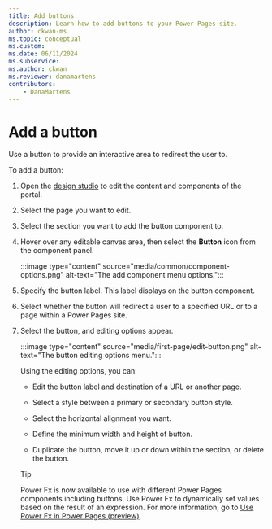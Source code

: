 ```yaml
---
title: Add buttons
description: Learn how to add buttons to your Power Pages site.
author: ckwan-ms
ms.topic: conceptual
ms.custom: 
ms.date: 06/11/2024
ms.subservice:
ms.author: ckwan
ms.reviewer: danamartens
contributors:
    - DanaMartens
---
```


# Add a button

Use a button to provide an interactive area to redirect the user to.

To add a button:

1. Open the [design studio](use-design-studio.md) to edit the content and components of the portal.

1. Select the page you want to edit.

1. Select the section you want to add the button component to.

1. Hover over any editable canvas area, then select the **Button** icon from the component panel.

    :::image type="content" source="media/common/component-options.png" alt-text="The add component menu options.":::

1. Specify the button label. This label displays on the button component.

1. Select whether the button will redirect a user to a specified URL or to a page within a Power Pages site.

1. Select the button, and editing options appear.

    :::image type="content" source="media/first-page/edit-button.png" alt-text="The button editing options menu."::: 

    Using the editing options, you can:

    - Edit the button label and destination of a URL or another page.

    - Select a style between a primary or secondary button style.

    - Select the horizontal alignment you want.

    - Define the minimum width and height of button.

    - Duplicate the button, move it up or down within the section, or delete the button.

    > [!TIP]
    > Power Fx is now available to use with different Power Pages components including buttons. Use Power Fx to dynamically set values based on the result of an expression. For more information, go to [Use Power Fx in Power Pages (preview)](../configure/power-fx.md).
